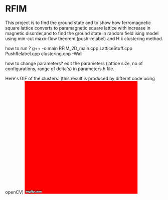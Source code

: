 # RFIM
This project is to find the ground state and to show how ferromagnetic square lattice converts to paramagnetic square lattice with increase in magnetic disorder,and to find the ground state in random field ising model using min-cut maxx-flow theorem (push-relabel) and H.k clustering method.


how to run ?
g++ -o main RFIM_2D_main.cpp LatticeStuff.cpp PushRelabel.cpp clustering.cpp -Wall


how to change parameters?
edit the parameters (lattice size, no of configurations, range of delta's) in parameters.h file.


Here's GIF of the clusters.
(this result is produced by differnt code using openCV)
![ScreenShot](/clusters-40X40.gif)




